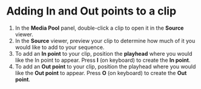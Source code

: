 # Adding In and Out points to a clip

1. In the **Media Pool** panel, double-click a clip to open it in the **Source** viewer.
2. In the **Source** viewer, preview your clip to determine how much of it you would like to add to your sequence.
3. To add an **In point** to your clip, position the **playhead** where you would like the In point to appear. Press **I** \(on keyboard\) to create the **In point**.
4. To add an **Out point** to your clip, position the playhead where you would like the **Out point** to appear. Press **O** \(on keyboard\) to create the **Out point**.


